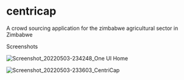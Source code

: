 # centricap
A crowd sourcing application for the zimbabwe agricultural sector in Zimbabwe

Screenshots


![Screenshot_20220503-234248_One UI Home](https://user-images.githubusercontent.com/62065166/166662115-53f90e8f-0a0b-41e5-aae9-4b718dd2615e.jpg)


![Screenshot_20220503-233603_CentriCap](https://user-images.githubusercontent.com/62065166/166662237-0c0af0dc-ae98-4c46-97d5-d83c6729bf39.jpg)
